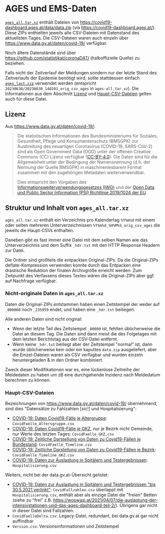 # AGES und EMS-Daten

[`ages_all.tar.xz`](/data/covid/ages_all.tar.xz.md) enthält Dateien von
<https://covid19-dashboard.ages.at/data/data.zip> (via https://covid19-dashboard.ages.at/).
Diese ZIPs enthielten jeweils alle CSV-Dateien mit Datenstand des aktuellsten
Tages. Die CSV-Dateien waren auch einzeln über
<https://www.data.gv.at/daten/covid-19/> verfügbar.

Noch ältere Datenstände sind über <https://github.com/statistikat/coronaDAT/>
(halboffizielle Quelle) zu beziehen.

Falls nicht der Zeitverlauf der Meldungen sondern nur der letzte Stand des
Zeitverlaufs der Epidemie benötigt wird, sollte stattdessen einfach
[`ages_last.zip`](/data/covid/ages_last.zip)
verwendet werden (entspricht `20230630/20230630_140201_orig_csv_ages` in `ages-all.tar.xz`).
Die Informationen aus dem Abschnitt [Lizenz](#lizenz) und
[Haupt-CSV-Dateien](#haupt-csv-dateien) gelten auch für diese Datei.

## Lizenz

Aus <https://www.data.gv.at/daten/covid-19/>:

> Die statistischen Informationen des Bundesministeriums für Soziales, Gesundheit, Pflege und Konsumentenschutz (BMSGPK) zur Ausbreitung des neuartigen Coronavirus (COVID-19, SARS-CoV-2) sind als Open Government Data (OGD) unter der offenen Creative Commons (CC) Lizenz verfügbar ([CC-BY-4.0](https://creativecommons.org/licenses/by/4.0/deed.de)). Die Daten sind für die Allgemeinheit unter der Bedingung der Namensnennung (d.h. der Nennung der Quelle BMSGPK) in maschinenlesbarem Format zusammen mit den zugehörigen Metadaten weiterverwendbar.
>
> Dies entspricht den Vorgaben des [Informationsweiterverwendungsgesetzes (IWG)](https://www.ris.bka.gv.at/GeltendeFassung.wxe?Abfrage=Bundesnormen&Gesetzesnummer=20004375) und der [Open Data und Public Sector Information (PSI) Richtlinie 2019/1024 der EU](https://eur-lex.europa.eu/eli/dir/2019/1024/oj?eliuri=eli:dir:2019:1024:oj).

## Struktur und Inhalt von `ages_all.tar.xz`

`ages_all.tar.xz` enthält ein Verzeichnis pro Kalendertag `%Y%m%d` mit einem oder selten mehreren Unterverzeichnissen `%Y%m%d_%H%M%S_orig_csv_ages`
die jeweils die Haupt-CSVs enthalten.

Daneben gibt es fast immer eine Datei mit dem selben Namen wie das Unterverzeichnis und dem Suffix `_hdr.txt` mit den HTTP Response Headern
zur Datei.

Die Ordner sind großteils die entpackten Original-ZIPs. Da die Original-ZIPs deflate-Kompression verwenden konnte durch das Entpacken eine drastische
Reduktion der finalen Archivgröße erreicht werden. Zum Zeitpunkt des Verfassens dieses Textes wären die Original-ZIPs aber ggf. auf Nachfrage
verfügbar.

### Nicht-originale Daten in `ages_all.tar.xz`

Daten die Original-ZIPs entstammen haben einen Zeitstempel der weder auf `_000000` noch `_235959` endet, und haben eine `_hdr.txt` beiliegen.

Alle anderen Daten sind nicht original:

* Wenn der letzte Teil des Zeitstempel `_00000` ist, fehlten üblicherweise die Datei an diesem Tag. Die Daten sind dann meist die des Folgetages mit dem
  letzten Berichtstag aus der CSV-Datei entfernt.
* Wenn keine `_hdr.txt` beiliegt aber der Zeitstempel "normal" ist, dann wurde üblicherweise kein oder ein kaputtes `data.zip` ausgeliefert, aber die
  Einzel-Dateien waren als CSV verfügbar und wurden einzeln heruntergeladen & in den Ordner kombiniert.

Zweck dieser Modifikationen war es, eine lückenlose Zeitreihe der Meldedaten zu haben um zB eine durchgehende Inzidenz nach Meldedatum berechnen zu können.

### Haupt-CSV-Dateien

Bezeichnungen von <https://www.data.gv.at/daten/covid-19/> übernehmend, sind dies "Datensätze zu Fahlzahlen \[sic!] und Hospitalisierung":

* [COVID-19: Daten Covid19-Fälle je Altergruppe](https://www.data.gv.at/katalog/dataset/3765ed62-0f9d-49ad-83b0-1405ed833108): `CovidFaelle_Altersgruppe.csv`
* [COVID-19: Daten Covid19-Fälle je GKZ](https://www.data.gv.at/katalog/dataset/2f6649b6-2b2d-49a9-ab31-6c7e43728001), nur je Bezirk nicht Gemeinde, nur Werte des letzten Tages: `CovidFaelle_GKZ.csv`
* [COVID-19: Zeitliche Darstellung von Daten zu Covid19-Fällen je Bundesland](https://www.data.gv.at/katalog/dataset/ef8e980b-9644-45d8-b0e9-c6aaf0eff0c0): `CovidFaelle_Timeline.csv`
* [COVID-19: Zeitliche Darstellung von Daten zu Covid19-Fällen je Bezirk](https://www.data.gv.at/katalog/dataset/4b71eb3d-7d55-4967-b80d-91a3f220b60c): `CovidFaelle_Timeline_GKZ.csv`
* [COVID-19: Daten zur Auslastung in Spitälern und Testergebnissen](https://www.data.gv.at/katalog/dataset/846448a5-a26e-4297-ac08-ad7040af20f1): `Hospitalisierung.csv`

Weiters, nicht bei der data.gv.at-Übersicht gelistet:

* [COVID-19: Daten zur Auslastung in Spitälern und Testergebnissen "bis 30.5.2021 verlinkt"](https://www.data.gv.at/katalog/dataset/846448a5-a26e-4297-ac08-ad7040af20f1): `CovidFallzahlen.csv` überlappt mit `Hospitalisierung.csv`,
  enthält aber als einzige Datei die "freien" Betten (siehe zu "frei" z.B.
  https://woswasi.at/2021/04/07/die-auslastung-der-intensivstationen-und-das-ages-dashboard-teil-2/).
  Übrigens gar nicht in dieser Datei sind Fallzahlen.
* `CovidFaelleDelta.csv`: Legacy-Datei, redundant, bei data.gv.at gar nicht auffindbar
* `Version.csv`: Versionsinformationen und Zeitstempel
